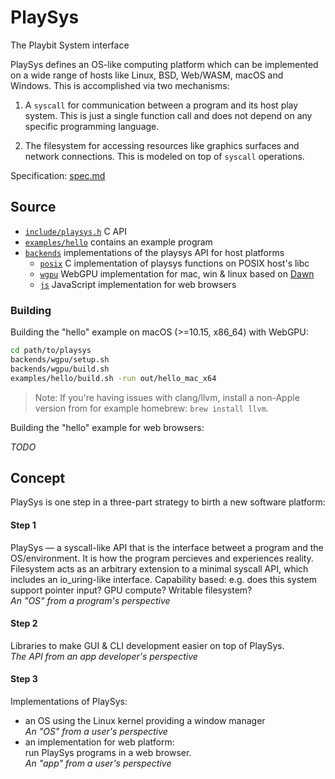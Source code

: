 # PlaySys

The Playbit System interface

PlaySys defines an OS-like computing platform which can be implemented on
a wide range of hosts like Linux, BSD, Web/WASM, macOS and Windows.
This is accomplished via two mechanisms:

1. A `syscall` for communication between a program and its host play system.
   This is just a single function call and does not depend on any specific
   programming language.

2. The filesystem for accessing resources like graphics surfaces and
   network connections. This is modeled on top of `syscall` operations.

Specification: [spec.md](spec.md)


## Source

- [`include/playsys.h`](include/playsys.h) C API
- [`examples/hello`](examples/hello/) contains an example program
- [`backends`](backends/) implementations of the playsys API for host platforms
  - [`posix`](backends/posix/)
    C implementation of playsys functions on POSIX host's libc
  - [`wgpu`](backends/wgpu/) WebGPU implementation for mac, win & linux based on
    [Dawn](https://dawn.googlesource.com/dawn)
  - [`js`](backends/js/) JavaScript implementation for web browsers


### Building

Building the "hello" example on macOS (>=10.15, x86_64) with WebGPU:

```sh
cd path/to/playsys
backends/wgpu/setup.sh
backends/wgpu/build.sh
examples/hello/build.sh -run out/hello_mac_x64
```

> Note: If you're having issues with clang/llvm, install a non-Apple version
> from for example homebrew: `brew install llvm`.

Building the "hello" example for web browsers:

_TODO_


## Concept

PlaySys is one step in a three-part strategy to birth a new software platform:

#### Step 1
PlaySys — a syscall-like API that is the interface betweet a program and the
OS/environment. It is how the program percieves and experiences reality.
Filesystem acts as an arbitrary extension to a minimal syscall API, which
includes an io_uring-like interface.
Capability based: e.g. does this system support pointer input?
GPU compute? Writable filesystem?<br>
_An "OS" from a program's perspective_<br>

#### Step 2
Libraries to make GUI & CLI development easier on top of PlaySys.<br>
_The API from an app developer's perspective_<br>

#### Step 3
Implementations of PlaySys:
- an OS using the Linux kernel providing a window manager<br>
  _An "OS" from a user's perspective_
- an implementation for web platform:<br>
  run PlaySys programs in a web browser.<br>
  _An "app" from a user's perspective_
